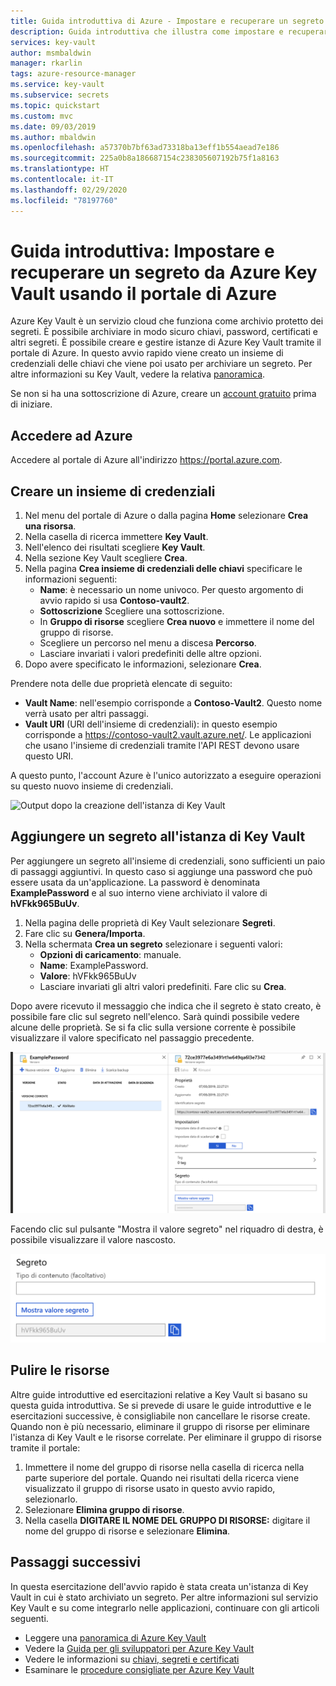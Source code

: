 ```yaml
---
title: Guida introduttiva di Azure - Impostare e recuperare un segreto da Key Vault tramite il portale di Azure | Microsoft Docs
description: Guida introduttiva che illustra come impostare e recuperare un segreto da Azure Key Vault usando il portale di Azure
services: key-vault
author: msmbaldwin
manager: rkarlin
tags: azure-resource-manager
ms.service: key-vault
ms.subservice: secrets
ms.topic: quickstart
ms.custom: mvc
ms.date: 09/03/2019
ms.author: mbaldwin
ms.openlocfilehash: a57370b7bf63ad73318ba13eff1b554aead7e186
ms.sourcegitcommit: 225a0b8a186687154c238305607192b75f1a8163
ms.translationtype: HT
ms.contentlocale: it-IT
ms.lasthandoff: 02/29/2020
ms.locfileid: "78197760"
---
```

# <a name="quickstart-set-and-retrieve-a-secret-from-azure-key-vault-using-the-azure-portal"></a>Guida introduttiva: Impostare e recuperare un segreto da Azure Key Vault usando il portale di Azure

Azure Key Vault è un servizio cloud che funziona come archivio protetto dei segreti. È possibile archiviare in modo sicuro chiavi, password, certificati e altri segreti. È possibile creare e gestire istanze di Azure Key Vault tramite il portale di Azure. In questo avvio rapido viene creato un insieme di credenziali delle chiavi che viene poi usato per archiviare un segreto. Per altre informazioni su Key Vault, vedere la relativa [panoramica](key-vault-overview.md).

Se non si ha una sottoscrizione di Azure, creare un [account gratuito](https://azure.microsoft.com/free/?WT.mc_id=A261C142F) prima di iniziare.

## <a name="sign-in-to-azure"></a>Accedere ad Azure

Accedere al portale di Azure all'indirizzo https://portal.azure.com.

## <a name="create-a-vault"></a>Creare un insieme di credenziali

1. Nel menu del portale di Azure o dalla pagina **Home** selezionare **Crea una risorsa**.
2. Nella casella di ricerca immettere **Key Vault**.
3. Nell'elenco dei risultati scegliere **Key Vault**.
4. Nella sezione Key Vault scegliere **Crea**.
5. Nella pagina **Crea insieme di credenziali delle chiavi** specificare le informazioni seguenti:
    - **Name**: è necessario un nome univoco. Per questo argomento di avvio rapido si usa **Contoso-vault2**. 
    - **Sottoscrizione** Scegliere una sottoscrizione.
    - In **Gruppo di risorse** scegliere **Crea nuovo** e immettere il nome del gruppo di risorse.
    - Scegliere un percorso nel menu a discesa **Percorso**.
    - Lasciare invariati i valori predefiniti delle altre opzioni.
6. Dopo avere specificato le informazioni, selezionare **Crea**.

Prendere nota delle due proprietà elencate di seguito:

* **Vault Name**: nell'esempio corrisponde a **Contoso-Vault2**. Questo nome verrà usato per altri passaggi.
* **Vault URI** (URI dell'insieme di credenziali): in questo esempio corrisponde a https://contoso-vault2.vault.azure.net/. Le applicazioni che usano l'insieme di credenziali tramite l'API REST devono usare questo URI.

A questo punto, l'account Azure è l'unico autorizzato a eseguire operazioni su questo nuovo insieme di credenziali.

![Output dopo la creazione dell'istanza di Key Vault](./media/quick-create-portal/vault-properties.png)

## <a name="add-a-secret-to-key-vault"></a>Aggiungere un segreto all'istanza di Key Vault

Per aggiungere un segreto all'insieme di credenziali, sono sufficienti un paio di passaggi aggiuntivi. In questo caso si aggiunge una password che può essere usata da un'applicazione. La password è denominata **ExamplePassword** e al suo interno viene archiviato il valore di **hVFkk965BuUv**.

1. Nella pagina delle proprietà di Key Vault selezionare **Segreti**.
2. Fare clic su **Genera/Importa**.
3. Nella schermata **Crea un segreto** selezionare i seguenti valori:
    - **Opzioni di caricamento**: manuale.
    - **Name**: ExamplePassword.
    - **Valore**: hVFkk965BuUv
    - Lasciare invariati gli altri valori predefiniti. Fare clic su **Crea**.

Dopo avere ricevuto il messaggio che indica che il segreto è stato creato, è possibile fare clic sul segreto nell'elenco. Sarà quindi possibile vedere alcune delle proprietà. Se si fa clic sulla versione corrente è possibile visualizzare il valore specificato nel passaggio precedente.

![Proprietà del segreto](./media/quick-create-portal/current-version-hidden.png)

Facendo clic sul pulsante "Mostra il valore segreto" nel riquadro di destra, è possibile visualizzare il valore nascosto. 

![Valore segreto visualizzato](./media/quick-create-portal/current-version-shown.png)

## <a name="clean-up-resources"></a>Pulire le risorse

Altre guide introduttive ed esercitazioni relative a Key Vault si basano su questa guida introduttiva. Se si prevede di usare le guide introduttive e le esercitazioni successive, è consigliabile non cancellare le risorse create.
Quando non è più necessario, eliminare il gruppo di risorse per eliminare l'istanza di Key Vault e le risorse correlate. Per eliminare il gruppo di risorse tramite il portale:

1. Immettere il nome del gruppo di risorse nella casella di ricerca nella parte superiore del portale. Quando nei risultati della ricerca viene visualizzato il gruppo di risorse usato in questo avvio rapido, selezionarlo.
2. Selezionare **Elimina gruppo di risorse**.
3. Nella casella **DIGITARE IL NOME DEL GRUPPO DI RISORSE:** digitare il nome del gruppo di risorse e selezionare **Elimina**.


## <a name="next-steps"></a>Passaggi successivi

In questa esercitazione dell'avvio rapido è stata creata un'istanza di Key Vault in cui è stato archiviato un segreto. Per altre informazioni sul servizio Key Vault e su come integrarlo nelle applicazioni, continuare con gli articoli seguenti.

- Leggere una [panoramica di Azure Key Vault](key-vault-overview.md)
- Vedere la [Guida per gli sviluppatori per Azure Key Vault](key-vault-developers-guide.md)
- Vedere le informazioni su [chiavi, segreti e certificati](about-keys-secrets-and-certificates.md)
- Esaminare le [procedure consigliate per Azure Key Vault](key-vault-best-practices.md)